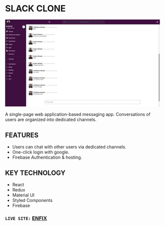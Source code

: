 # SLACK CLONE

![SLACK-CLONE](https://raw.githubusercontent.com/mekaiser/slack-clone/main/src/assets/images/slack-clone.jpg)

A single-page web application-based messaging app. Conversations of users are organized into dedicated channels.

## FEATURES

- Users can chat with other users via dedicated channels.
- One-click login with google.
- Firebase Authentication & hosting.

## KEY TECHNOLOGY

- React
- Redux
- Material UI
- Styled Components
- Firebase

### `LIVE SITE:` [ENFIX](https://slack-clone-2k22.web.app/)
